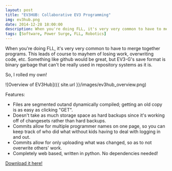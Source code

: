 ```yaml
---
layout: post
title: "EV3HUB: Collaborative EV3 Programming"
img: ev3hub.png
date: 2014-12-28 18:00:00
description: When you're doing FLL, it's very very common to have to merge together programs. This leads of course to mayhem of losing work, overwriting code, etc. Something like github would be great, but EV3-G's save format is binary garbage that can't be really used in repository systems as it is.
tags: [Software, Power Surge, FLL, Robotics]
---
```



When you're doing FLL, it's very very common to have to merge together programs. This leads of course to mayhem of losing work, overwriting code, etc. Something like github would be great, but EV3-G's save format is binary garbage that can't be really used in repository systems as it is.

So, I rolled my own!

![Overview of EV3Hub]({{ site.url }}/images/ev3hub_overview.png)

Features:

-  Files are segmented outand dynamically compiled; getting an old copy is as easy as clicking "GET".
-  Doesn't take as much storage space as hard backups since it's working off of changesets rather than hard backups.
-  Commits allow for multiple programmer names on one page, so you can keep track of who did what without kids having to deal with logging in and out.
-  Commits allow for only uploading what was changed, so as to not overwrite others' work.
-  Completely web based, written in python. No dependencies needed!

<a href="https://github.com/Thaddeus-Maximus/ev3hub">Download it here!</a>